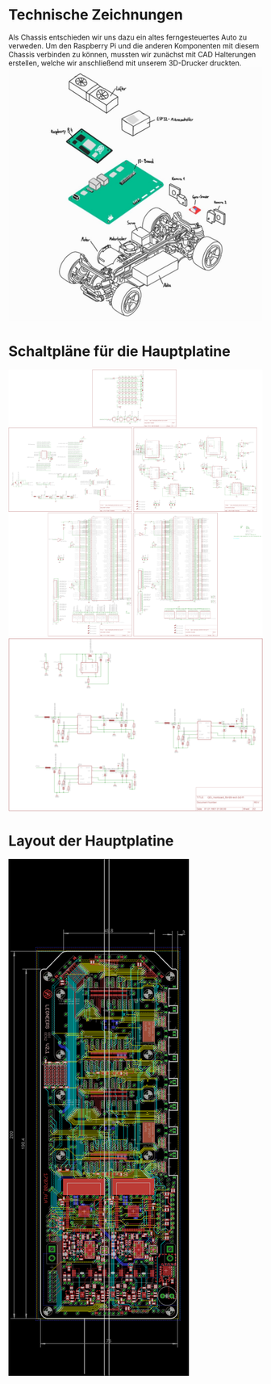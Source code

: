 # Technische Zeichnungen

Als Chassis entschieden wir uns dazu ein altes ferngesteuertes Auto zu verweden. Um den Raspberry Pi und die anderen Komponenten mit diesem Chassis verbinden zu können, mussten wir zunächst mit CAD Halterungen erstellen, welche wir anschließend mit unserem 3D-Drucker druckten.
![TEST!](robo7.jpg)

# Schaltpläne für die Hauptplatine
![TEST!](Schaltplan_LEONEERS-Mainboard.png)
![TEST!](Schaltplan_LEONEERS-Mainboard-Leistungsteil.png)

# Layout der Hauptplatine

![TEST!](Layout_LEONEERS-Mainboard.png)
